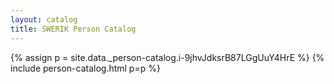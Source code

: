 ```yaml
---
layout: catalog
title: SWERIK Person Catalog
---
```

{% assign p = site.data._person-catalog.i-9jhvJdksrB87LGgUuY4HrE %}
{% include person-catalog.html p=p %}

